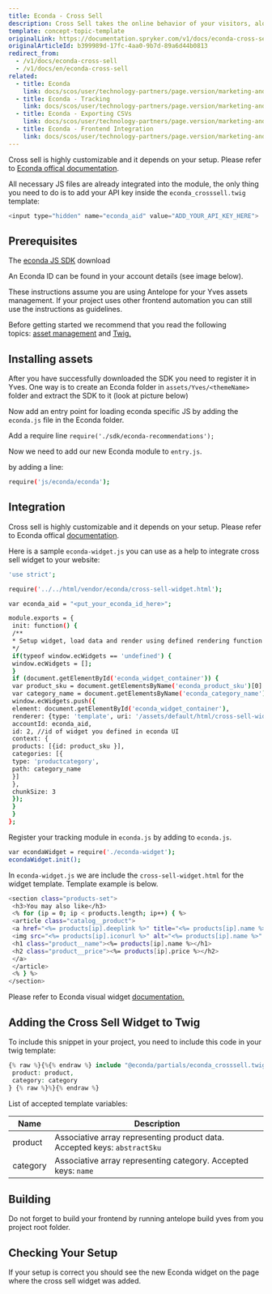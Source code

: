 ```yaml
---
title: Econda - Cross Sell
description: Cross Sell takes the online behavior of your visitors, along with current product and website interactions and comes up with intelligent, dynamic, relevant recommendations for your visitors.
template: concept-topic-template
originalLink: https://documentation.spryker.com/v1/docs/econda-cross-sell
originalArticleId: b399989d-17fc-4aa0-9b7d-89a6d44b0813
redirect_from:
  - /v1/docs/econda-cross-sell
  - /v1/docs/en/econda-cross-sell
related:
  - title: Econda
    link: docs/scos/user/technology-partners/page.version/marketing-and-conversion/personalization-and-cross-selling/econda/econda.html
  - title: Econda - Tracking
    link: docs/scos/user/technology-partners/page.version/marketing-and-conversion/personalization-and-cross-selling/econda/econda-tracking.html
  - title: Econda - Exporting CSVs
    link: docs/scos/user/technology-partners/page.version/marketing-and-conversion/personalization-and-cross-selling/econda/econda-exporting-csvs.html
  - title: Econda - Frontend Integration
    link: docs/scos/user/technology-partners/page.version/marketing-and-conversion/personalization-and-cross-selling/econda/econda-frontend-integration.html
---
```


Cross sell is highly customizable and it depends on your setup. Please refer to [Econda offical documentation](https://support.econda.de/display/CSDE/Control+Panel).

All necessary JS files are already integrated into the module, the only thing you need to do is to add your API key inside the `econda_crosssell.twig` template:
```php
<input type="hidden" name="econda_aid" value="ADD_YOUR_API_KEY_HERE">
```

## Prerequisites

The [econda JS SDK](http://downloads.econda.de/support/releases/js-sdk/current/econda-recommendations.php) download

An Econda ID can be found in your account details (see image below).

These instructions assume  you are using Antelope for your Yves assets management. If your project uses other frontend automation you can still use the instructions as guidelines.

Before getting started we recommend that you read the following topics: [asset management](/docs/scos/dev/legacy-demoshop/201811.0/frontend-overview.html#asset-management)
and [Twig.](/docs/scos/dev/legacy-demoshop/201811.0/twig-templates/overview-twig.html)

## Installing assets

After you have successfully downloaded the SDK you need to register it in Yves. One way is to create an Econda folder in `assets/Yves/<themeName>` folder and extract the SDK to it (look at picture below)

<!--![](../../../Resources/Images//Econda/econda-4.png)-->

Now add an entry point for loading econda specific JS by adding the `econda.js` file in the Econda folder.

Add a require line `require('./sdk/econda-recommendations');`

Now we need to add our new Econda module to `entry.js`.

<!--  ![](../../../Resources/Images/Econda/econda-2.png)-->

by adding a line:

```bash
require('js/econda/econda');
```

## Integration

Cross sell is highly customizable and it depends on your setup. Please refer to Econda offical [documentation](https://support.econda.de/display/CSDE/Control+Panel).

Here is a sample `econda-widget.js` you can use as a help to integrate cross sell widget to your website:

```bash
'use strict';

require('../../html/vendor/econda/cross-sell-widget.html');

var econda_aid = "<put_your_econda_id_here>";

module.exports = {
 init: function() {
 /**
 * Setup widget, load data and render using defined rendering function
 */
 if(typeof window.ecWidgets == 'undefined') {
 window.ecWidgets = [];
 }
 if (document.getElementById('econda_widget_container')) {
 var product_sku = document.getElementsByName('econda_product_sku')[0].value;
 var category_name = document.getElementsByName('econda_category_name')[0].value;
 window.ecWidgets.push({
 element: document.getElementById('econda_widget_container'),
 renderer: {type: 'template', uri: '/assets/default/html/cross-sell-widget.html'},
 accountId: econda_aid,
 id: 2, //id of widget you defined in econda UI
 context: {
 products: [{id: product_sku }],
 categories: [{
 type: 'productcategory',
 path: category_name
 }]
 },
 chunkSize: 3
 });
 }
 }
};
```

Register your tracking module in `econda.js` by adding to `econda.js`.

```bash
var econdaWidget = require('./econda-widget');
econdaWidget.init();
```

In `econda-widget.js` we are include the `cross-sell-widget.html` for the widget template. Template example is below.

```bash
<section class="products-set">
 <h3>You may also like</h3>
 <% for (ip = 0; ip < products.length; ip++) { %>
 <article class="catalog__product">
 <a href="<%= products[ip].deeplink %>" title="<%= products[ip].name %>" class="product__link">
 <img src="<%= products[ip].iconurl %>" alt="<%= products[ip].name %>" class="product__image"/>
 <h1 class="product__name"><%= products[ip].name %></h1>
 <h2 class="product__price"><%= products[ip].price %></h2>
 </a>
 </article>
 <% } %>
</section>
```

Please refer to Econda visual widget [documentation.](https://www.econda.de/en/technical-customer-support/technical-support/)

## Adding the Cross Sell Widget to Twig

To include this snippet in your project, you need to include this code in your twig template:
```php
{% raw %}{%{% endraw %} include "@econda/partials/econda_crosssell.twig" with {
 product: product,
 category: category
} {% raw %}%}{% endraw %}
```

List of accepted template variables:

| Name | Description |
| --- | --- |
| product | Associative array representing product data. Accepted keys: `abstractSku` |
| category | Associative array representing category. Accepted keys: `name` |

## Building

Do not forget to build your frontend by running antelope build yves from you project root folder.

## Checking Your Setup

If your setup is correct you should see the new Econda widget on the page where the cross sell widget was added.
